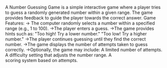 A Number Guessing Game is a simple interactive game where a player tries to guess a randomly generated number within a given range. The game provides feedback to guide the player towards the correct answer.
Game Features:
       -> The computer randomly selects a number within a specified range (e.g., 1 to 100).
->The player enters a guess.
->The game provides hints such as:
        "Too high! Try a lower number."
         "Too low! Try a higher number."
->The player continues guessing until they find the correct number.
->The game displays the number of attempts taken to guess correctly.
->Optionally, the game may include:
      A limited number of attempts.
      A difficulty setting that adjusts the number range.
      A scoring system based on attempts.
      
